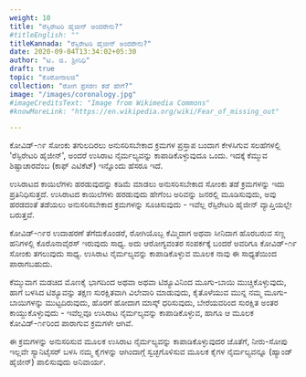 ```yaml
---
weight: 10
title: "ರೆಸ್ಪಿರೇಟರಿ ಹೈಜೀನ್ ಅಂದರೇನು?"
#titleEnglish: ""
titleKannada: "ರೆಸ್ಪಿರೇಟರಿ ಹೈಜೀನ್ ಅಂದರೇನು?"
date: 2020-09-04T13:34:02+05:30
author: "ಟಿ. ಜಿ. ಶ್ರೀನಿಧಿ"
draft: true
topic: "ಕೊರೋನಾಲಜಿ"
collection: "ರೋಗ ಪ್ರಸರಣ ತಡೆ ಹೇಗೆ?"
image: "/images/coronalogy.jpg"
#imageCreditsText: "Image from Wikimedia Commons"
#knowMoreLink: "https://en.wikipedia.org/wiki/Fear_of_missing_out"

---
```


ಕೋವಿಡ್-೧೯ ಸೋಂಕು ತಗುಲದಿರಲು ಅನುಸರಿಸಬೇಕಾದ ಕ್ರಮಗಳ ಪ್ರಸ್ತಾಪ ಬಂದಾಗ ಕೇಳಸಿಗುವ ಸಲಹೆಗಳಲ್ಲಿ 'ರೆಸ್ಪಿರೇಟರಿ ಹೈಜೀನ್', ಅಂದರೆ ಉಸಿರಾಟ ನೈರ್ಮಲ್ಯವನ್ನು ಕಾಪಾಡಿಕೊಳ್ಳುವುದೂ ಒಂದು. ಇದಕ್ಕೆ ಕೆಮ್ಮುವ ಶಿಷ್ಟಾಚಾರವೆಂಬ (ಕಾಫ್ ಎಟಿಕೆಟ್) ಇನ್ನೊಂದು ಹೆಸರೂ ಇದೆ. 

ಉಸಿರಾಟದ ಕಾಯಿಲೆಗಳು ಹರಡುವುದನ್ನು ಕಡಿಮೆ ಮಾಡಲು ಅನುಸರಿಸಬೇಕಾದ ಸೋಂಕು ತಡೆ ಕ್ರಮಗಳನ್ನು ಇದು ಪ್ರತಿನಿಧಿಸುತ್ತದೆ. ಉಸಿರಾಟದ ಕಾಯಿಲೆಗಳು ಹರಡುವುದು ಹೇಗೆಂಬ ಅರಿವನ್ನು ಜನರಲ್ಲಿ ಮೂಡಿಸುವುದು, ಅವು ಹರಡದಂತೆ ತಡೆಯಲು ಅನುಸರಿಸಬೇಕಾದ ಕ್ರಮಗಳನ್ನು ಸೂಚಿಸುವುದು - ಇವೆಲ್ಲ ರೆಸ್ಪಿರೇಟರಿ ಹೈಜೀನ್ ವ್ಯಾಪ್ತಿಯಲ್ಲೇ ಬರುತ್ತವೆ. 

ಕೋವಿಡ್-೧೯ರ ಉದಾಹರಣೆ ತೆಗೆದುಕೊಂಡರೆ, ರೋಗಿಯೊಬ್ಬ ಕೆಮ್ಮಿದಾಗ ಅಥವಾ ಸೀನಿದಾಗ ಹೊರಬರುವ ಸಣ್ಣ ಹನಿಗಳಲ್ಲಿ ಕೊರೊನಾವೈರಸ್ ಇರುವುದು ಸಾಧ್ಯ. ಅದು ಆರೋಗ್ಯವಂತರ ಸಂಪರ್ಕಕ್ಕೆ ಬಂದರೆ ಅವರಿಗೂ ಕೋವಿಡ್-೧೯ ಸೋಂಕು ತಗಲುವುದು ಸಾಧ್ಯ. ಉಸಿರಾಟ ನೈರ್ಮಲ್ಯವನ್ನು ಕಾಪಾಡಿಕೊಳ್ಳುವ ಮೂಲಕ ನಾವು ಈ ಸಾಧ್ಯತೆಯಿಂದ ಪಾರಾಗಬಹುದು. 

ಕೆಮ್ಮುವಾಗ ಮಡಚಿದ ಮೊಣಕೈ ಭಾಗದಿಂದ ಅಥವಾ ಅಥವಾ ಟಿಶ್ಯೂವಿನಿಂದ ಮೂಗು-ಬಾಯಿ ಮುಚ್ಚಿಕೊಳ್ಳುವುದು, ಹಾಗೆ ಬಳಸಿದ ಟಿಶ್ಯೂವನ್ನು ತಕ್ಷಣ ಸುರಕ್ಷಿತವಾಗಿ ವಿಲೇವಾರಿ ಮಾಡುವುದು, ಕೈತೊಳೆಯುವ ಮುನ್ನ ನಮ್ಮ ಮೂಗು-ಬಾಯಿಗಳನ್ನು ಮುಟ್ಟದಿರುವುದು, ಹೊರಗೆ ಹೋದಾಗ ಮಾಸ್ಕ್ ಧರಿಸುವುದು, ಬೇರೆಯವರಿಂದ ಸುರಕ್ಷಿತ ಅಂತರ ಕಾಯ್ದುಕೊಳ್ಳುವುದು - ಇವೆಲ್ಲವೂ ಉಸಿರಾಟ ನೈರ್ಮಲ್ಯವನ್ನು ಕಾಪಾಡಿಕೊಳ್ಳುವ, ಹಾಗೂ ಆ ಮೂಲಕ ಕೋವಿಡ್-೧೯ರಿಂದ ಪಾರಾಗುವ ಕ್ರಮಗಳೇ ಆಗಿವೆ. 

ಈ ಕ್ರಮಗಳನ್ನು ಅನುಸರಿಸುವ ಮೂಲಕ ಉಸಿರಾಟ ನೈರ್ಮಲ್ಯವನ್ನು ಕಾಪಾಡಿಕೊಳ್ಳುವುದರ ಜೊತೆಗೆ, ನೀರು-ಸೋಪು ಇಲ್ಲವೇ ಸ್ಯಾನಿಟೈಸರ್ ಬಳಸಿ ನಮ್ಮ ಕೈಗಳನ್ನು ಆಗಿಂದಾಗ್ಗೆ ಸ್ವಚ್ಛಗೊಳಿಸುವ ಮೂಲಕ ಕೈಗಳ ನೈರ್ಮಲ್ಯವನ್ನೂ (ಹ್ಯಾಂಡ್ ಹೈಜೀನ್) ಪಾಲಿಸುವುದು ಅನಿವಾರ್ಯ.

